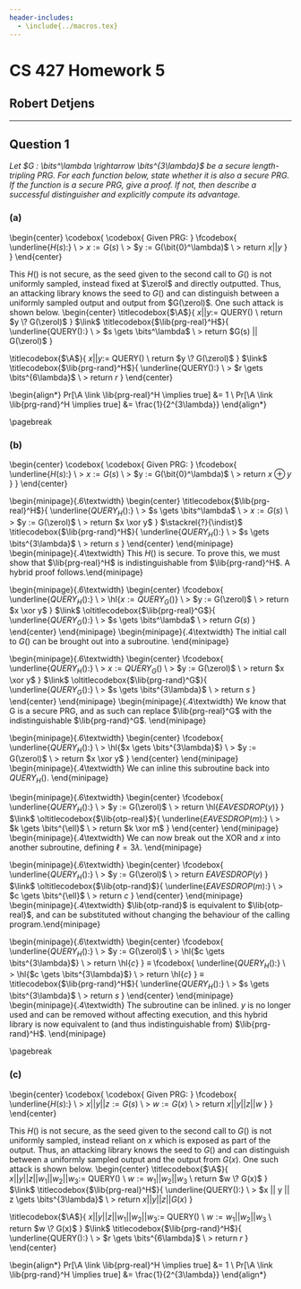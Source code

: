 ```yaml
---
header-includes:
  - \include{../macros.tex}
---
```


# CS 427 Homework 5

## Robert Detjens

---

## Question 1

*Let $G : \bits^\lambda \rightarrow \bits^{3\lambda}$ be a secure
length-tripling PRG. For each function below, state whether it is also a secure
PRG. If the function is a secure PRG, give a proof. If not, then describe a
successful distinguisher and explicitly compute its advantage.*

### (a)

\begin{center}
\codebox{
  \codebox{
    Given PRG:
  }
  \fcodebox{
    \underline{$H(s)$:} \\
    \> $x := G(s)$ \\
    \> $y := G(\bit{0}^\lambda)$ \\
    \> return $x||y$
  }
}
\end{center}

This $H()$ is not secure, as the seed given to the second call to $G()$ is not
uniformly sampled, instead fixed at $\zerol$ and directly outputted. Thus, an
attacking library knows the seed to $G()$ and can distinguish between a uniformly
sampled output and output from $G(\zerol)$. One such attack is shown below.
\begin{center}
\titlecodebox{$\A$}{
  $x || y :=$ QUERY() \\
  return $y \? G(\zerol)$
}
$\link$
\titlecodebox{$\lib{prg-real}^H$}{
  \underline{QUERY():} \\
  \> $s \gets \bits^\lambda$ \\
  \> return $G(s) || G(\zerol)$
}

\titlecodebox{$\A$}{
  $x || y :=$ QUERY() \\
  return $y \? G(\zerol)$
}
$\link$
\titlecodebox{$\lib{prg-rand}^H$}{
  \underline{QUERY():} \\
  \> $r \gets \bits^{6\lambda}$ \\
  \> return $r$
}
\end{center}

\begin{align*}
Pr[\A \link \lib{prg-real}^H \implies true] &= 1 \\
Pr[\A \link \lib{prg-rand}^H \implies true] &= \frac{1}{2^{3\lambda}}
\end{align*}

\pagebreak

### (b)

\begin{center}
\codebox{
  \codebox{
    Given PRG:
  }
  \fcodebox{
    \underline{$H(s)$:} \\
    \> $x := G(s)$ \\
    \> $y := G(\bit{0}^\lambda)$ \\
    \> return $x \oplus y$
  }
}
\end{center}

\begin{minipage}{.6\textwidth}
\begin{center}
\titlecodebox{$\lib{prg-real}^H$}{
  \underline{$QUERY_H():$} \\
  \> $s \gets \bits^\lambda$ \\
  \> $x := G(s)$ \\
  \> $y := G(\zerol)$ \\
  \> return $x \xor y$
}
$\stackrel{?}{\indist}$
\titlecodebox{$\lib{prg-rand}^H$}{
  \underline{$QUERY_H():$} \\
  \> $s \gets \bits^{3\lambda}$ \\
  \> return $s$
}
\end{center}
\end{minipage}
\begin{minipage}{.4\textwidth}
This $H()$ is secure. To prove this, we must show that $\lib{prg-real}^H$ is indistinguishable from $\lib{prg-rand}^H$. A hybrid proof follows.\end{minipage}

\begin{minipage}{.6\textwidth}
\begin{center}
\fcodebox{
  \underline{$QUERY_H():$} \\
  \> \hl{$x := QUERY_G()$} \\
  \> $y := G(\zerol)$ \\
  \> return $x \xor y$
}
$\link$
\oltitlecodebox{$\lib{prg-real}^G$}{
  \underline{$QUERY_G():$} \\
  \> $s \gets \bits^\lambda$ \\
  \> return $G(s)$
}
\end{center}
\end{minipage}
\begin{minipage}{.4\textwidth}
The initial call to $G()$ can be brought out into a subroutine.
\end{minipage}

\begin{minipage}{.6\textwidth}
\begin{center}
\fcodebox{
  \underline{$QUERY_H():$} \\
  \> $x := QUERY_G()$ \\
  \> $y := G(\zerol)$ \\
  \> return $x \xor y$
}
$\link$
\oltitlecodebox{$\lib{prg-rand}^G$}{
  \underline{$QUERY_G():$} \\
  \> $s \gets \bits^{3\lambda}$ \\
  \> return $s$
}
\end{center}
\end{minipage}
\begin{minipage}{.4\textwidth}
We know that G is a secure PRG, and as such can replace $\lib{prg-real}^G$ with
the indistinguishable $\lib{prg-rand}^G$.
\end{minipage}

\begin{minipage}{.6\textwidth}
\begin{center}
\fcodebox{
  \underline{$QUERY_H():$} \\
  \> \hl{$x \gets \bits^{3\lambda}$} \\
  \> $y := G(\zerol)$ \\
  \> return $x \xor y$
}
\end{center}
\end{minipage}
\begin{minipage}{.4\textwidth}
We can inline this subroutine back into $QUERY_H()$.
\end{minipage}

\begin{minipage}{.6\textwidth}
\begin{center}
\fcodebox{
  \underline{$QUERY_H():$} \\
  \> $y := G(\zerol)$ \\
  \> return \hl{$EAVESDROP(y)$}
}
$\link$
\oltitlecodebox{$\lib{otp-real}$}{
  \underline{$EAVESDROP(m):$} \\
  \> $k \gets \bits^{\ell}$ \\
  \> return $k \xor m$
}
\end{center}
\end{minipage}
\begin{minipage}{.4\textwidth}
We can now break out the XOR and $x$ into another subroutine, defining
$\ell = 3\lambda$.
\end{minipage}

\begin{minipage}{.6\textwidth}
\begin{center}
\fcodebox{
  \underline{$QUERY_H():$} \\
  \> $y := G(\zerol)$ \\
  \> return $EAVESDROP(y)$
}
$\link$
\oltitlecodebox{$\lib{otp-rand}$}{
  \underline{$EAVESDROP(m):$} \\
  \> $c \gets \bits^{\ell}$ \\
  \> return $c$
}
\end{center}
\end{minipage}
\begin{minipage}{.4\textwidth}
$\lib{otp-rand}$ is equivalent to $\lib{otp-real}$, and can be substituted without changing the behaviour of the calling program.\end{minipage}

\begin{minipage}{.6\textwidth}
\begin{center}
\fcodebox{
  \underline{$QUERY_H():$} \\
  \> $y := G(\zerol)$ \\
  \> \hl{$c \gets \bits^{3\lambda}$} \\
  \> return \hl{$c$}
}
$\equiv$
\fcodebox{
  \underline{$QUERY_H():$} \\
  \> \hl{$c \gets \bits^{3\lambda}$} \\
  \> return \hl{$c$}
}
$\equiv$
\titlecodebox{$\lib{prg-rand}^H$}{
  \underline{$QUERY_H():$} \\
  \> $s \gets \bits^{3\lambda}$ \\
  \> return $s$
}
\end{center}
\end{minipage}
\begin{minipage}{.4\textwidth}
The subroutine can be inlined. $y$ is no longer used and can be removed without
affecting execution, and this hybrid library is now equivalent to (and thus
indistinguishable from) $\lib{prg-rand}^H$.
\end{minipage}

\pagebreak

### (c)

\begin{center}
\codebox{
  \codebox{
    Given PRG:
  }
  \fcodebox{
    \underline{$H(s)$:} \\
    \> $x||y||z := G(s)$ \\
    \> $w := G(x)$ \\
    \> return $x||y||z||w$
  }
}
\end{center}

This $H()$ is not secure, as the seed given to the second call to $G()$ is not
uniformly sampled, instead reliant on $x$ which is exposed as part of the
output. Thus, an attacking library knows the seed to $G()$ and can distinguish
between a uniformly sampled output and the output from $G(x)$. One such attack
is shown below.
\begin{center}
\titlecodebox{$\A$}{
  $x || y || z || w_1 || w_2 || w_3 :=$ QUERY() \\
  $w := w_1 || w_2 || w_3$ \\
  return $w \? G(x)$
}
$\link$
\titlecodebox{$\lib{prg-real}^H$}{
  \underline{QUERY():} \\
  \> $x || y || z \gets \bits^{3\lambda}$ \\
  \> return $x || y || z || G(x)$
}

\titlecodebox{$\A$}{
  $x || y || z || w_1 || w_2 || w_3 :=$ QUERY() \\
  $w := w_1 || w_2 || w_3$ \\
  return $w \? G(x)$
}
$\link$
\titlecodebox{$\lib{prg-rand}^H$}{
  \underline{QUERY():} \\
  \> $r \gets \bits^{6\lambda}$ \\
  \> return $r$
}
\end{center}

\begin{align*}
Pr[\A \link \lib{prg-real}^H \implies true] &= 1 \\
Pr[\A \link \lib{prg-rand}^H \implies true] &= \frac{1}{2^{3\lambda}}
\end{align*}
